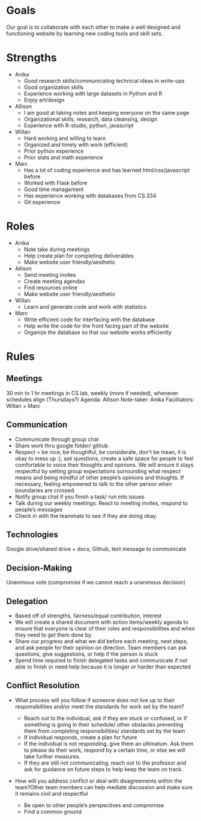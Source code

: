 # Goals

Our goal is to collaborate with each other to make a well designed and functioning website by learning new coding tools and skill sets.

# Strengths

- Anika 
	- Good research skills/communicating technical ideas in write-ups
	- Good organization skills 
	- Experience working with large datasets in Python and R
	- Enjoy art/design
- Allison 
	- I am good at taking notes and keeping everyone on the same page
	- Organizational skills, research, data cleansing, design 
	- Experience with R-studio, python, javascript 
- Willan
	- Hard working and willing to learn
	- Organized and timely with work (efficient)
	- Prior python experience
	- Prior stats and math experience
- Marc
	- Has a lot of coding experience and has learned html/css/javascript before
	- Worked with Flask before
	- Good time management
	- Has experience working with databases from CS.334
	- Git experience 

# Roles

- Anika
	- Note take during meetings
	- Help create plan for completing deliverables
	- Make website user friendly/aesthetic 
- Allison 
	- Send meeting invites
	- Create meeting agendas 
	- Find resources online 
	- Make website user friendly/aesthetic  
- Willan 
	- Learn and generate code and work with statistics
- Marc
	- Write efficient code for interfacing with the database
	- Help write the code for the front facing part of the website
	- Organize the database so that our website works efficiently


# Rules

## Meetings

30 min to 1 hr meetings in CS lab, weekly (more if needed), whenever schedules align (Thursdays?)
Agenda: Allison
Note-taker: Anika
Facilitators: Willan + Marc

## Communication

- Communicate through group chat
- Share work thru google folder/ github 
- Respect = be nice, be thoughtful, be considerate, don't be mean, it is okay to mess up :), ask questions, create a safe space for people to feel comfortable to voice their thoughts and opinions. We will ensure it stays respectful by setting group expectations surrounding what respect means and being mindful of other people’s opinions and thoughts. If necessary, feeling empowered to talk to the other person when boundaries are crossed.
- Notify group chat if you finish a task/ run into issues
- Talk during our weekly meetings. React to meeting invites, respond to people’s messages 
- Check in with the teammate to see if they are doing okay. 

## Technologies

Google drive/shared drive + docs, Github, text message to communicate

## Decision-Making

Unanimous vote (compromise if we cannot reach a unanimous decision)

## Delegation

- Based off of strengths, fairness/equal contribution, interest
- We will create a shared document with action items/weekly agenda to ensure that everyone is clear of their roles and responsibilities and when they need to get them done by.
- Share our progress and what we did before each meeting, next steps, and ask people for their opinion on direction. Team members can ask questions, give suggestions, or help if the person is stuck 
- Spend time required to finish delegated tasks and communicate if not able to finish or need help because it is longer or harder than expected

## Conflict Resolution

- What process will you follow if someone does not live up to their responsibilities and/or meet the standards for work set by the team?
	- Reach out to the individual, ask if they are stuck or confused, or if something is going in their schedule/ other obstacles preventing them from completing responsibilities/ standards set by the team
	- If individual responds, create a plan for future 
	- If the individual is not responding, give them an ultimatum. Ask them to please do their work, respond by a certain time, or else we will take further measures.
	- If they are still not communicating, reach out to the professor and ask for guidance on future steps to help keep the team on track. 

- How will you address conflict or deal with disagreements within the team?Other team members can help mediate discussion and make sure it remains civil and respectful
	- Be open to other people’s perspectives and compromise 
	- Find a common ground
